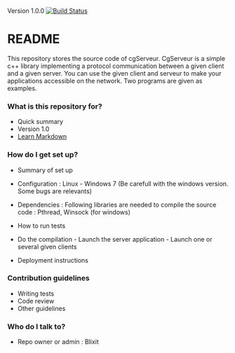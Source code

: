 Version 1.0.0 
[![Build Status](https://bitbucket.org/blixit/cgserveur.git?branch=master)](https://bitbucket.org/blixit/cgserveur)

# README #

This repository stores the source code of cgServeur.
CgServeur is a simple c++ library implementing a protocol communication between a given client and a given server. You can use the given client and serveur to make your applications accessible on the network. Two programs are given as examples.

### What is this repository for? ###

* Quick summary
* Version 1.0
* [Learn Markdown](https://bitbucket.org/tutorials/markdowndemo)

### How do I get set up? ###

* Summary of set up
* Configuration :
Linux - Windows 7 (Be carefull with the windows version. Some bugs are relevants)

* Dependencies : 
Following libraries are needed to compile the source code : Pthread, Winsock (for windows)

* How to run tests
- Do the compilation - Launch the server application - Launch one or several given clients

* Deployment instructions

### Contribution guidelines ###

* Writing tests
* Code review
* Other guidelines

### Who do I talk to? ###

* Repo owner or admin : Blixit